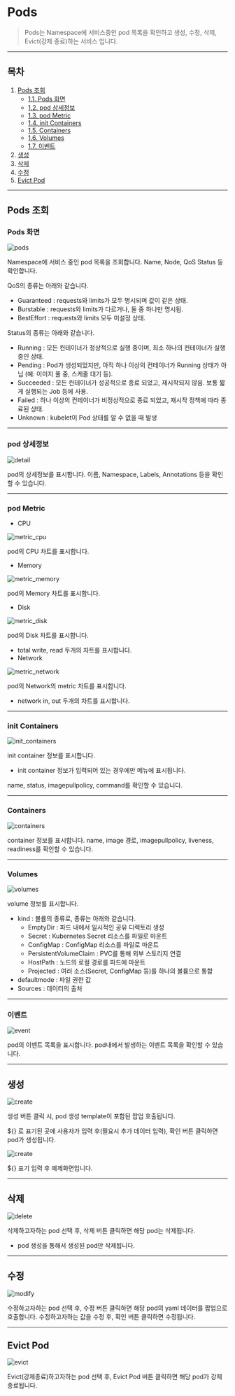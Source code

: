 # Pods

> Pods는 Namespace에 서비스중인 pod 목록을 확인하고 생성, 수정, 삭제, Evict(강제 종료)하는 서비스 입니다.

***

## **목차**

1. [Pods 조회](#pods-조회)
   - [1.1. Pods 화면](#pods-화면)
   - [1.2. pod 상세정보](#pods-상세정보)
   - [1.3. pod Metric](#pods-Metric)
   - [1.4. init Containers](#init-Containers)
   - [1.5. Containers](#Containers)
   - [1.6. Volumes](#Volumes)
   - [1.7. 이벤트](#이벤트)
2. [생성](#생성)
3. [삭제](#삭제)
4. [수정](#수정)
5. [Evict Pod](#evict-pod)

***

## Pods 조회

### Pods 화면

![pods](img/pods_pods.png)

Namespace에 서비스 중인 pod 목록을 조회합니다. Name, Node, QoS Status 등 확인합니다.

QoS의 종류는 아래와 같습니다.

* Guaranteed : requests와 limits가 모두 명시되며 값이 같은 상태.
* Burstable : requests와 limits가 다르거나, 둘 중 하나만 명시됨.
* BestEffort : requests와 limits 모두 미설정 상태.


Status의 종류는 아래와 같습니다.

* Running : 모든 컨테이너가 정상적으로 실행 중이며, 최소 하나의 컨테이너가 실행 중인 상태.
* Pending : Pod가 생성되었지만, 아직 하나 이상의 컨테이너가 Running 상태가 아님 (예: 이미지 풀 중, 스케줄 대기 등).
* Succeeded : 모든 컨테이너가 성공적으로 종료 되었고, 재시작되지 않음. 보통 짧게 실행되는 Job 등에 사용.
* Failed : 하나 이상의 컨테이너가 비정상적으로 종료 되었고, 재시작 정책에 따라 종료된 상태.
* Unknown : kubelet이 Pod 상태를 알 수 없을 때 발생

***

### pod 상세정보

![detail](img/pods_pod_detail.png)

pod의 상세정보를 표시합니다.
이름, Namespace, Labels, Annotations 등을 확인할 수 있습니다.

***

### pod Metric

* CPU

![metric\_cpu](img/pods_metric_cpu.png)

pod의 CPU 차트를 표시합니다.

* Memory

![metric\_memory](img/pods_metric_memory.png)

pod의 Memory 차트를 표시합니다.

* Disk

![metric\_disk](img/pods_metric_disk.png)

pod의 Disk 차트를 표시합니다.


* total write, read 두개의 차트를 표시합니다.
* Network

![metric\_network](img/pods_metric_network.png)

pod의 Network의 metric 차트를 표시합니다.


* network in, out 두개의 차트를 표시합니다.

***

### init Containers

![init\_containers](img/pods_init_containers.png)

init container 정보를 표시합니다.


* init container 정보가 입력되어 있는 경우에만 메뉴에 표시됩니다.


name, status, imagepullpolicy, command를 확인할 수 있습니다.

***

### Containers

![containers](img/pods_containers.png)

container 정보를 표시합니다.
name, image 경로, imagepullpolicy, liveness, readiness를 확인할 수 있습니다.

***

### Volumes

![volumes](img/pods_volumes.png)

volume 정보를 표시합니다.


* kind : 볼륨의 종류로, 종류는 아래와 같습니다.
  * EmptyDir : 파드 내에서 일시적인 공유 디렉토리 생성
  * Secret : Kubernetes Secret 리소스를 파일로 마운트
  * ConfigMap : ConfigMap 리소스를 파일로 마운트
  * PersistentVolumeClaim : PVC를 통해 외부 스토리지 연결
  * HostPath : 노드의 로컬 경로를 파드에 마운트
  * Projected : 여러 소스(Secret, ConfigMap 등)를 하나의 볼륨으로 통합
* defaultmode : 파일 권한 값
* Sources : 데이터의 출처

***

### 이벤트

![event](img/pods_event.png)

pod의 이벤트 목록을 표시합니다.
pod내에서 발생하는 이벤트 목록을 확인할 수 있습니다.

***

## 생성

![create](img/pods_create.png)

생성 버튼 클릭 시, pod 생성 template이 포함된 팝업 호출됩니다.

${} 로 표기된 곳에 사용자가 입력 후(필요시 추가 데이터 입력), 확인 버튼 클릭하면 pod가 생성됩니다.

![create](img/pods_create_ex.png)

${} 표기 입력 후 예제화면입니다.

***

## 삭제

![delete](img/pods_delete.png)

삭제하고자하는 pod 선택 후, 삭제 버튼 클릭하면 해당 pod는 삭제됩니다.

* pod 생성을 통해서 생성된 pod만 삭제됩니다.

***

## 수정

![modify](img/pods_modify.png)

수정하고자하는 pod 선택 후, 수정 버튼 클릭하면 해당 pod의 yaml 데이터를 팝업으로 호출합니다.
수정하고자하는 값을 수정 후, 확인 버튼 클릭하면 수정됩니다.

***

## Evict Pod

![evict](img/pods_evict.png)

Evict(강제종료)하고자하는 pod 선택 후, Evict Pod 버튼 클릭하면 해당 pod가 강제종료됩니다.

